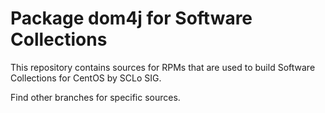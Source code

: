 # Package dom4j for Software Collections

This repository contains sources for RPMs that are used
to build Software Collections for CentOS by SCLo SIG.

Find other branches for specific sources.
